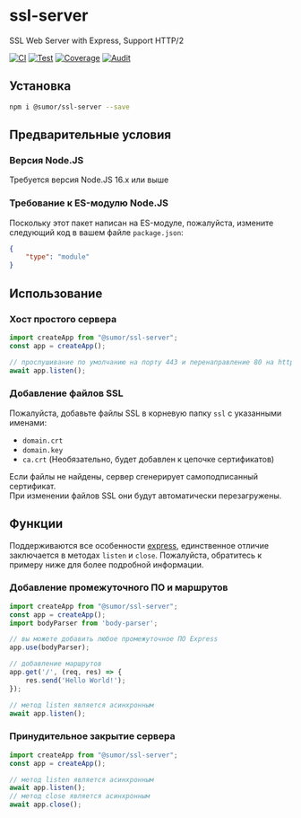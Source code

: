 # ssl-server
SSL Web Server with Express, Support HTTP/2

[![CI](https://github.com/sumor-cloud/ssl-server/actions/workflows/ci.yml/badge.svg)](https://github.com/sumor-cloud/ssl-server/actions/workflows/ci.yml)
[![Test](https://github.com/sumor-cloud/ssl-server/actions/workflows/ut.yml/badge.svg)](https://github.com/sumor-cloud/ssl-server/actions/workflows/ut.yml)
[![Coverage](https://github.com/sumor-cloud/ssl-server/actions/workflows/coverage.yml/badge.svg)](https://github.com/sumor-cloud/ssl-server/actions/workflows/coverage.yml)
[![Audit](https://github.com/sumor-cloud/ssl-server/actions/workflows/audit.yml/badge.svg)](https://github.com/sumor-cloud/ssl-server/actions/workflows/audit.yml)

## Установка
```bash
npm i @sumor/ssl-server --save
```

## Предварительные условия

### Версия Node.JS
Требуется версия Node.JS 16.x или выше

### Требование к ES-модулю Node.JS
Поскольку этот пакет написан на ES-модуле,
пожалуйста, измените следующий код в вашем файле ```package.json```:
```json
{
    "type": "module"
}
```

## Использование

### Хост простого сервера

```javascript
import createApp from "@sumor/ssl-server";
const app = createApp();

// прослушивание по умолчанию на порту 443 и перенаправление 80 на https 443
await app.listen();
```


### Добавление файлов SSL
Пожалуйста, добавьте файлы SSL в корневую папку ```ssl``` с указанными именами:
- ```domain.crt```
- ```domain.key```
- ```ca.crt``` (Необязательно, будет добавлен к цепочке сертификатов)

Если файлы не найдены, сервер сгенерирует самоподписанный сертификат.  
При изменении файлов SSL они будут автоматически перезагружены.

## Функции

Поддерживаются все особенности [express](https://www.npmjs.com/package/express), единственное отличие заключается в методах ```listen``` и ```close```. Пожалуйста, обратитесь к примеру ниже для более подробной информации.

### Добавление промежуточного ПО и маршрутов

```javascript
import createApp from "@sumor/ssl-server";
const app = createApp();
import bodyParser from 'body-parser';

// вы можете добавить любое промежуточное ПО Express
app.use(bodyParser);

// добавление маршрутов
app.get('/', (req, res) => {
    res.send('Hello World!');
});

// метод listen является асинхронным
await app.listen();
```

### Принудительное закрытие сервера

```javascript
import createApp from "@sumor/ssl-server";
const app = createApp();

// метод listen является асинхронным
await app.listen();
// метод close является асинхронным
await app.close();
```